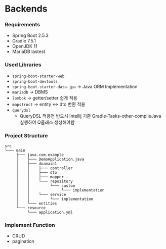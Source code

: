 # Backends

### Requirements

- Spring Boot 2.5.3
- Gradle 7.5.1
- OpenJDK 11
- MariaDB lastest

### Used Libraries

- `spring-boot-starter-web`
- `spring-boot-devtools`
- `spring-boot-starter-data-jpa` -> Java ORM Implementation
- `mariadb` -> DBMS
- `lombok` -> getter/setter 쉽게 적용
- `mapstruct` -> entity <-> dto 변환 적용
- `querydsl`
  - QueryDSL 적용전 반드시 Intellij 기준 Gradle-Tasks-other-compileJava 실행하여 Q클래스 생성해야함

### Project Structure

```plain text
src
└─── main
     ├─── java.com.example
     │    ├─── DemoApplication.java
     │    ├─── doamain1
     │    │    ├─── controller
     │    │    ├─── dto
     │    │    ├─── mapper
     │    │    └─── repository
     │    │         └─── custom
     │    │              └─── implementation
     │    │    └─── service
     │    │         └─── implementation
     │    └─── entities
     └─── resource
          └─── application.yml
```

### Implement Function

- CRUD
- pagination
